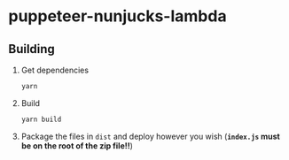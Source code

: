# puppeteer-nunjucks-lambda

## Building

1. Get dependencies
    ```sh
    yarn
    ```

2. Build
    ```sh
    yarn build
    ```

3. Package the files in `dist` and deploy however you wish (**`index.js` must be on the root of the zip file!!**)